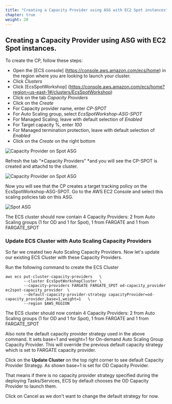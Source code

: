 ```yaml
---
title: "Creating a Capacity Provider using ASG with EC2 Spot instances"
chapter: true
weight: 20
---
```


Creating a Capacity Provider using ASG with EC2 Spot instances.
---


To create the CP, follow these steps:


* Open the [ECS console] (https://console.aws.amazon.com/ecs/home) in the region where you are looking to launch your cluster.
* Click *Clusters*
* Click [EcsSpotWorkshop] (https://console.aws.amazon.com/ecs/home?region=us-east-1#/clusters/EcsSpotWorkshop)
* Click on the tab *Capacity Providers*
* Click on the *Create*
* For Capacity provider name, enter *CP-SPOT*
* For Auto Scaling group, select *EcsSpotWorkshop-ASG-SPOT*
* For Managed Scaling, leave with default selection of *Enabled*
* For Target capacity %, enter *100*
* For Managed termination protection, leave with default selection of *Enabled*
* Click on the *Create* on the right bottom

![Capacity Provider on Spot ASG](/images/ecs-spot-capacity-providers/CP_SPOT.png)

Refresh the tab “*Capacity Providers” *and you will see the CP-SPOT is created and attachd to the cluster.

![Capacity Provider on Spot ASG](/images/ecs-spot-capacity-providers/CP_SPOT1.png)

Now you will see that the CP creates a target tracking policy on the EcsSpotWorkshop-ASG-SPOT. Go to the AWS EC2 Console and select this scaling policies tab on this ASG.

![Spot ASG](/images/ecs-spot-capacity-providers/ASG2.png)

The ECS cluster should now contain 4 Capacity Providers: 2 from Auto Scaling groups (1 for OD and 1 for Spot), 1 from FARGATE and 1 from FARGATE_SPOT



### Update ECS Cluster with Auto Scaling Capacity Providers

So far we created two Auto Scaling Capacity Providers. Now let's update our existing ECS Cluster with these Capacity Providers.

Run the following command to create the ECS Cluster

```
aws ecs put-cluster-capacity-providers   \
        --cluster EcsSpotWorkshopCluster \
        --capacity-providers FARGATE FARGATE_SPOT od-capacity_provider ec2spot-capacity_provider  \
        --default-capacity-provider-strategy capacityProvider=od-capacity_provider,base=1,weight=1   \
        --region $AWS_REGION
```

The ECS cluster should now contain 4 Capacity Providers: 2 from Auto Scaling groups (1 for OD and 1 for Spot), 1 from FARGATE and 1 from FARGATE_SPOT

Also note the default capacity provider strategy used in the above command. It sets base=1 and weight=1 for On-demand Auto Scaling Group Capacity Provider. This will override the previous default capacity strategy which is set to FARGATE capacity provider.

Click on the **Update Cluster** on the top right corner to see default Capacity Provider Strategy. As shown base=1 is set for OD Capacity Provider.

That means if there is no capacity provider strategy specified during the deploying Tasks/Services, ECS by default chooses the OD Capacity Provider to launch them.

Click on Cancel as we don't want to change the default strategy for now.
